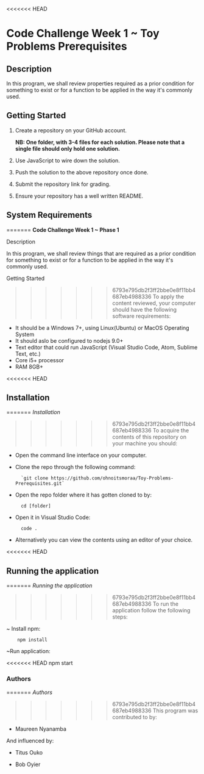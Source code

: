 <<<<<<< HEAD
# Code Challenge Week 1 ~ Toy Problems Prerequisites

 ## Description  
In this program, we shall review properties required as a prior condition for something to exist or for a function to be applied in the way it's commonly used.

 ## Getting Started 
 1. Create a repository on your GitHub account. 

    **NB: One folder, with 3-4 files for each solution. Please note that a single file should only hold one solution.**

2. Use JavaScript to wire down the solution.

3. Push the solution to the above repository once done.

4. Submit the repository link for grading.

5. Ensure your repository has a well written README.

 ## System Requirements
=======
**Code Challenge Week 1 ~ Phase 1**

Description 

In this program, we shall review things that are required as a prior condition for something to exist or for a function to be applied in the way it's commonly used.

Getting Started

>>>>>>> 6793e795db2f3ff2bbe0e8f11bb4687eb4988336
To apply the content reviewed, your computer should have the following software requirements:
- It should be a Windows 7+, using Linux(Ubuntu) or MacOS Operating System
- It should aslo be configured to nodejs 9.0+
- Text editor that could run JavaScript (Visual Studio Code, Atom, Sublime Text, etc.)
- Core i5+ processor
- RAM 8GB+

<<<<<<< HEAD
## Installation
=======
_Installation_

>>>>>>> 6793e795db2f3ff2bbe0e8f11bb4687eb4988336
To acquire the contents of this repository on your machine you should:

- Open the command line interface on your computer.
- Clone the repo through the following command:

        `git clone https://github.com/ohnoitsmoraa/Toy-Problems-Prerequisites.git`
- Open the repo folder where it has gotten cloned to by:

        cd [folder]
- Open it in Visual Studio Code:

        code .
- Alternatively you can view the contents using an editor of your choice.

<<<<<<< HEAD
## Running the application
=======
_Running the application_

>>>>>>> 6793e795db2f3ff2bbe0e8f11bb4687eb4988336
To run the application follow the following steps:

~ Install npm:

        npm install

~Run application:

<<<<<<< HEAD
        npm start

### Authors
=======
_Authors_

>>>>>>> 6793e795db2f3ff2bbe0e8f11bb4687eb4988336
This program was contributed to by:

- Maureen Nyanamba

And influenced by:

- Titus Ouko

- Bob Oyier


